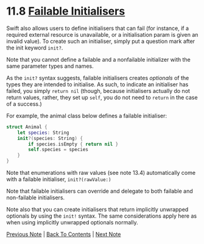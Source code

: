 # 11.8 [Failable Initialisers](https://developer.apple.com/library/content/documentation/Swift/Conceptual/Swift_Programming_Language/Initialization.html#//apple_ref/doc/uid/TP40014097-CH18-ID224)

Swift also allows users to define initialisers that can fail (for instance, if a required external resource is unavailable, or a initialisation param is given an invalid value). To create such an initialiser, simply put a question mark after the init keyword `init?`.

Note that you cannot define a failable and a nonfailable initializer with the same parameter types and names.

As the `init?` syntax suggests, failable initialisers creates *optionals* of the types they are intended to initialise. As such, to indicate an initialiser has failed, you simply `return nil` (though, because initialisers actually do not return values, rather, they set up `self`, you do not need to `return` in the case of a success.)

For example, the animal class below defines a failable initialiser:

```Swift
struct Animal {
    let species: String
    init?(species: String) {
        if species.isEmpty { return nil }
        self.species = species
    }
}
```

Note that enumerations with raw values (see note 13.4) automatically come with a failable initialiser, `init?(rawValue:)`

Note that failable initialisers can override and delegate to both failable and non-failable initialisers.

Note also that you can create initialisers that return implicitly unwrapped optionals by using the `init!` syntax. The same considerations apply here as when using implicitly unwrapped optionals normally.

[Previous Note](../11%20-%20Initialization/11.7%20-%20Initializer%20Inheritance%20and%20Overriding.md) | [Back To Contents](https://github.com/Firanus/swift-language-guide-notes) |  [Next Note](../11%20-%20Initialization/11.9%20-%20Required%20Initialisers.md)